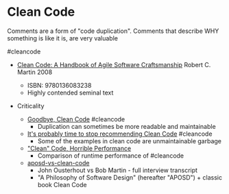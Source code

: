 Clean Code
==========

Comments are a form of "code duplication".
Comments that describe WHY something is like it is, are very valuable

#cleancode

* [Clean Code: A Handbook of Agile Software Craftsmanship](https://www.oreilly.com/library/view/clean-code-a/9780136083238/) Robert C. Martin 2008
    * ISBN: 9780136083238
    * Highly contended seminal text

* Criticality
    * [Goodbye, Clean Code](https://overreacted.io/goodbye-clean-code/) #cleancode
        * Duplication can sometimes be more readable and maintainable
    * [It's probably time to stop recommending Clean Code](https://qntm.org/clean) #cleancode
        * Some of the examples in clean code are unmaintainable garbage
    * ["Clean" Code, Horrible Performance](https://www.computerenhance.com/p/clean-code-horrible-performance)
        * Comparison of runtime performance of #cleancode
    * [aposd-vs-clean-code](https://github.com/johnousterhout/aposd-vs-clean-code/blob/main/README.md)
        * John Ousterhout vs Bob Martin - full interview transcript
        * "A Philosophy of Software Design" (hereafter "APOSD") + classic book Clean Code
